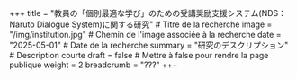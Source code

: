 +++
title = "教員の「個別最適な学び」のための受講奨励支援システム(NDS：Naruto Dialogue System)に関する研究" # Titre de la recherche
image = "/img/institution.jpg" # Chemin de l'image associée à la recherche
date = "2025-05-01" # Date de la recherche
summary = "研究のデスクリプション" # Description courte
draft = false # Mettre à false pour rendre la page publique
weight = 2
breadcrumb = "???"
+++
